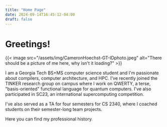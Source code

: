 ```yaml
---
title: "Home Page"
date: 2024-09-14T16:45:12-04:00
draft: false
---
```


# Greetings!

{{< image src="/assets/img/CameronHoechst-GT-IDphoto.jpeg" alt="There should be a picture of me here, why isn't it loading?" >}}

I am a Georgia Tech BS+MS computer science student and I'm passionate about compilers, computer architecture, and HPC.
I've recently joined the TINKER research group on campus where I work on QWERTY, a terse, "basis-oriented" functional language for quantum computers.
I've also participated in SC23, an international supercomputing competition.

I've also served as a TA for four semesters for CS 2340, where I coached students on their semester-long team projects.

Here you can find my professional history.
